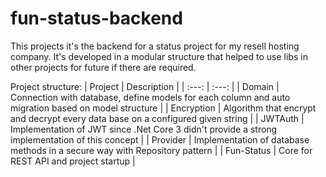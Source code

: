 # fun-status-backend

This projects it's the backend for a status project for my resell hosting company. It's developed in a modular structure that helped to use libs in other projects for future if there are required.

Project structure:
| Project | Description |
| :---: | :---: |
| Domain | Connection with database, define models for each column and auto migration based on model structure | 
| Encryption | Algorithm that encrypt and decrypt every data base on a configured given string |
| JWTAuth | Implementation of JWT since .Net Core 3 didn't provide a strong implementation of this concept |
| Provider | Implementation of database methods in a secure way with Repository pattern |
| Fun-Status | Core for REST API and project startup |
